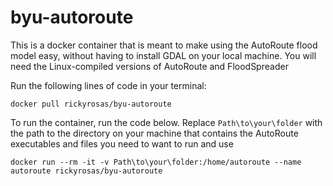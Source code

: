 # byu-autoroute

This is a docker container that is meant to make using the AutoRoute flood model easy, without having to install GDAL on your local machine. You will need the Linux-compiled versions of AutoRoute and FloodSpreader

Run the following lines of code in your terminal:

```
docker pull rickyrosas/byu-autoroute
```

To run the container, run the code below. Replace `Path\to\your\folder` with the path to the directory on your machine that contains the AutoRoute executables and files you need to want to run and use

```
docker run --rm -it -v Path\to\your\folder:/home/autoroute --name autoroute rickyrosas/byu-autoroute
```
